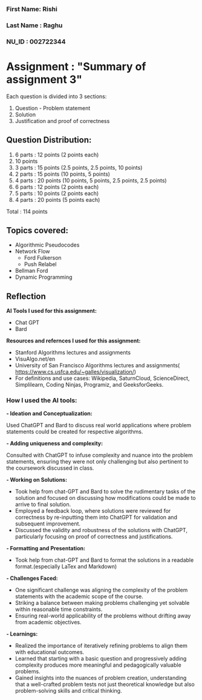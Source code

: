 ### First Name: Rishi
### Last Name : Raghu
### NU_ID : 002722344

# Assignment : "Summary of assignment 3" 

Each question is divided into 3 sections:

1. Question - Problem statement
2. Solution 
3. Justification and proof of correctness

## Question Distribution:

1. 6 parts : 12 points (2 points each)
2. 10 points
3. 3 parts : 15 points (2.5 points, 2.5 points, 10 points)
4. 2 parts : 15 points (10 points, 5 points)
5. 4 parts : 20 points (10 points, 5 points, 2.5 points, 2.5 points)
6. 6 parts : 12 points (2 points each)
7. 5 parts : 10 points (2 points each)
8. 4 parts : 20 points (5 points each)

Total : 114 points

## Topics covered:
- Algorithmic Pseudocodes
- Network Flow
    - Ford Fulkerson
    - Push Relabel
- Bellman Ford
- Dynamic Programming

## Reflection

**AI Tools I used for this assignment:**
- Chat GPT
- Bard

**Resources and refernces I used for this assignment:**

- Stanford Algorithms lectures and assignments
- VisuAlgo.net/en
- University of San Francisco Algorithms lectures and assignments( https://www.cs.usfca.edu/~galles/visualization/)
- For definitions and use cases: Wikipedia​​, SaturnCloud​​, ScienceDirect,​Simplilearn​, Coding Ninjas​​, Programiz​​, and GeeksforGeeks​​.

### How I used the AI tools:

**- Ideation and Conceptualization:** 

Used ChatGPT and Bard to discuss real world applications where problem statements could be created for respective algorithms.

**- Adding uniqueness and complexity:**

Consulted with ChatGPT to infuse complexity and nuance into the problem statements, ensuring they were not only challenging but also pertinent to the coursework discussed in class.

**- Working on Solutions:** 

- Took help from chat-GPT and Bard to solve the rudimentary tasks of the solution and focused on discussing how modifications could be made to arrive to final solution.
- Employed a feedback loop, where solutions were reviewed for correctness by re-inputting them into ChatGPT for validation and subsequent improvement.
- Discussed the validity and robustness of the solutions with ChatGPT, particularly focusing on proof of correctness and justifications.

**- Formatting and Presentation:**
- Took help from chat-GPT and Bard to format the solutions in a readable format.(especially LaTex and Markdown)

**- Challenges Faced:**

- One significant challenge was aligning the complexity of the problem statements with the academic scope of the course.
- Striking a balance between making problems challenging yet solvable within reasonable time constraints.
- Ensuring real-world applicability of the problems without drifting away from academic objectives.

**- Learnings:**

- Realized the importance of iteratively refining problems to align them with educational outcomes.
- Learned that starting with a basic question and progressively adding complexity produces more meaningful and pedagogically valuable problems.
- Gained insights into the nuances of problem creation, understanding that a well-crafted problem tests not just theoretical knowledge but also problem-solving skills and critical thinking.